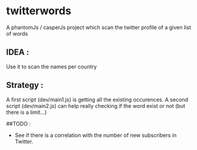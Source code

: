 # twitterwords
A phantomJs / casperJs project which scan the twitter profile of a given list of words


## IDEA : 

Use it to scan the names per country

## Strategy :

A first script (dev/main1.js) is getting all the existing occurences. 
A second script (dev/main2.js) can help really checking if the word exist or not (but there is a limit...)


##TODO :

- See if there is a correlation with the number of new subscribers in Twitter.